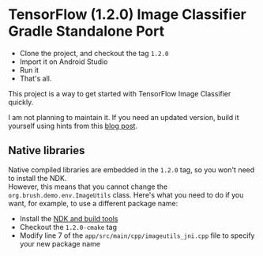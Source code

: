 # TensorFlow (1.2.0) Image Classifier Gradle Standalone Port

- Clone the project, and checkout the tag `1.2.0`
- Import it on Android Studio
- Run it
- That's all.

This project is a way to get started with TensorFlow Image Classifier quickly.

I am not planning to maintain it. If you need an updated version, build it yourself using hints from this [blog post][blog-post].


## Native libraries

Native compiled libraries are embedded in the `1.2.0` tag, so you won't need to install the NDK.  
However, this means that you cannot change the `org.brush.demo.env.ImageUtils` class.
Here's what you need to do if you want, for example, to use a different package name:

* Install the [NDK and build tools][ndk]
* Checkout the `1.2.0-cmake` tag
* Modify line 7 of the `app/src/main/cpp/imageutils_jni.cpp` file to specify your new package name

[blog-post]: http://nilhcem.com/android/custom-tensorflow-classifier
[ndk]: https://developer.android.com/studio/projects/add-native-code.html
